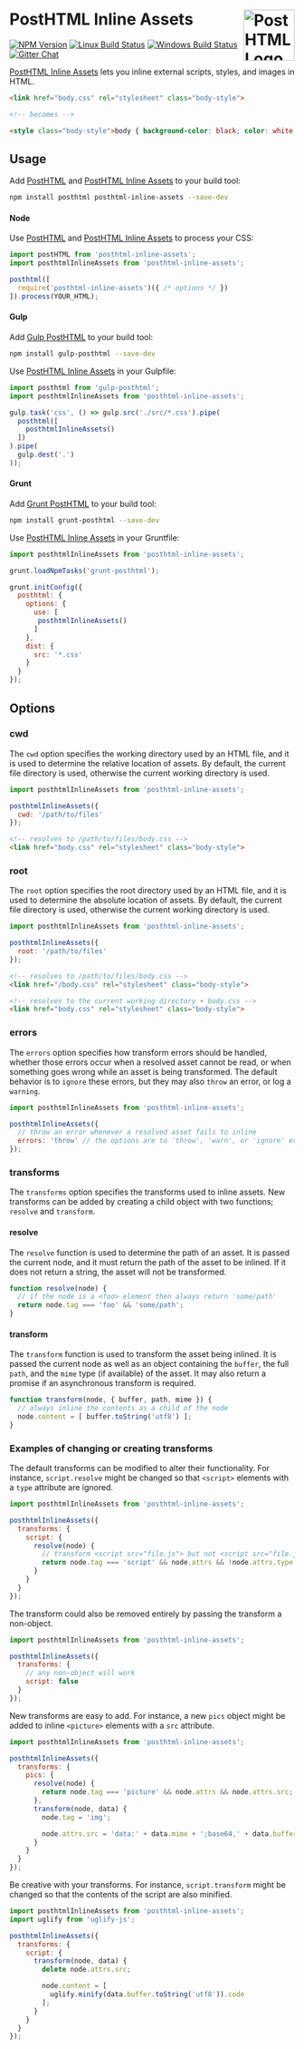 # PostHTML Inline Assets [<img src="https://posthtml.github.io/posthtml/logo.svg" alt="PostHTML Logo" width="90" height="90" align="right">][posthtml]

[![NPM Version][npm-img]][npm-url]
[![Linux Build Status][cli-img]][cli-url]
[![Windows Build Status][win-img]][win-url]
[![Gitter Chat][git-img]][git-url]

[PostHTML Inline Assets] lets you inline external scripts, styles, and images
in HTML.

```html
<link href="body.css" rel="stylesheet" class="body-style">

<!-- becomes -->

<style class="body-style">body { background-color: black; color: white; }</style>
```

## Usage

Add [PostHTML] and [PostHTML Inline Assets] to your build tool:

```bash
npm install posthtml posthtml-inline-assets --save-dev
```

#### Node

Use [PostHTML] and [PostHTML Inline Assets] to process your CSS:

```js
import postHTML from 'posthtml-inline-assets';
import posthtmlInlineAssets from 'posthtml-inline-assets';

posthtml([
  require('posthtml-inline-assets')({ /* options */ })
]).process(YOUR_HTML);
```

#### Gulp

Add [Gulp PostHTML] to your build tool:

```bash
npm install gulp-posthtml --save-dev
```

Use [PostHTML Inline Assets] in your Gulpfile:

```js
import posthtml from 'gulp-posthtml';
import posthtmlInlineAssets from 'posthtml-inline-assets';

gulp.task('css', () => gulp.src('./src/*.css').pipe(
  posthtml([
    posthtmlInlineAssets()
  ])
).pipe(
  gulp.dest('.')
));
```

#### Grunt

Add [Grunt PostHTML] to your build tool:

```bash
npm install grunt-posthtml --save-dev
```

Use [PostHTML Inline Assets] in your Gruntfile:

```js
import posthtmlInlineAssets from 'posthtml-inline-assets';

grunt.loadNpmTasks('grunt-posthtml');

grunt.initConfig({
  posthtml: {
    options: {
      use: [
       posthtmlInlineAssets()
      ]
    },
    dist: {
      src: '*.css'
    }
  }
});
```

## Options

### cwd

The `cwd` option specifies the working directory used by an HTML file, and it
is used to determine the relative location of assets. By default, the current
file directory is used, otherwise the current working directory is used.

```js
import posthtmlInlineAssets from 'posthtml-inline-assets';

posthtmlInlineAssets({
  cwd: '/path/to/files'
});
```

```html
<!-- resolves to /path/to/files/body.css -->
<link href="body.css" rel="stylesheet" class="body-style">
```

### root

The `root` option specifies the root directory used by an HTML file, and it
is used to determine the absolute location of assets. By default, the current
file directory is used, otherwise the current working directory is used.

```js
import posthtmlInlineAssets from 'posthtml-inline-assets';

posthtmlInlineAssets({
  root: '/path/to/files'
});
```

```html
<!-- resolves to /path/to/files/body.css -->
<link href="/body.css" rel="stylesheet" class="body-style">

<!-- resolves to the current working directory + body.css -->
<link href="body.css" rel="stylesheet" class="body-style">
```

### errors

The `errors` option specifies how transform errors should be handled,
whether those errors occur when a resolved asset cannot be read, or when
something goes wrong while an asset is being transformed. The default
behavior is to `ignore` these errors, but they may also `throw` an error,
or log a `warning`.

```js
import posthtmlInlineAssets from 'posthtml-inline-assets';

posthtmlInlineAssets({
  // throw an error whenever a resolved asset fails to inline
  errors: 'throw' // the options are to 'throw', 'warn', or 'ignore' errors
});
```

### transforms

The `transforms` option specifies the transforms used to inline assets. New
transforms can be added by creating a child object with two functions;
`resolve` and `transform`.

#### resolve

The `resolve` function is used to determine the path of an asset. It is passed
the current node, and it must return the path of the asset to be inlined. If it
does not return a string, the asset will not be transformed.

```js
function resolve(node) {
  // if the node is a <foo> element then always return 'some/path'
  return node.tag === 'foo' && 'some/path'; 
}
```

#### transform

The `transform` function is used to transform the asset being inlined. It is
passed the current node as well as an object containing the `buffer`, the full
`path`, and the `mime` type (if available) of the asset. It may also return a
promise if an asynchronous transform is required.

```js
function transform(node, { buffer, path, mime }) {
  // always inline the contents as a child of the node
  node.content = [ buffer.toString('utf8') ];
}
```

### Examples of changing or creating transforms

The default transforms can be modified to alter their functionality. For
instance, `script.resolve` might be changed so that `<script>` elements with a
`type` attribute are ignored.

```js
import posthtmlInlineAssets from 'posthtml-inline-assets';

posthtmlInlineAssets({
  transforms: {
    script: {
      resolve(node) {
        // transform <script src="file.js"> but not <script src="file.js" type>
        return node.tag === 'script' && node.attrs && !node.attrs.type && node.attrs.src;
      }
    }
  }
});
```

The transform could also be removed entirely by passing the transform a
non-object.

```js
import posthtmlInlineAssets from 'posthtml-inline-assets';

posthtmlInlineAssets({
  transforms: {
    // any non-object will work
    script: false
  }
});
```

New transforms are easy to add. For instance, a new `pics` object might be
added to inline `<picture>` elements with a `src` attribute.

```js
import posthtmlInlineAssets from 'posthtml-inline-assets';

posthtmlInlineAssets({
  transforms: {
    pics: {
      resolve(node) {
        return node.tag === 'picture' && node.attrs && node.attrs.src;
      },
      transform(node, data) {
        node.tag = 'img';

        node.attrs.src = 'data:' + data.mime + ';base64,' + data.buffer.toString('base64');
      }
    }
  }
});
```

Be creative with your transforms. For instance, `script.transform` might be
changed so that the contents of the script are also minified.

```js
import posthtmlInlineAssets from 'posthtml-inline-assets';
import uglify from 'uglify-js';

posthtmlInlineAssets({
  transforms: {
    script: {
      transform(node, data) {
        delete node.attrs.src;

        node.content = [
          uglify.minify(data.buffer.toString('utf8')).code
        ];
      }
    }
  }
});
```

[npm-url]: https://www.npmjs.com/package/posthtml-inline-assets
[npm-img]: https://img.shields.io/npm/v/posthtml-inline-assets.svg
[cli-url]: https://travis-ci.org/jonathantneal/posthtml-inline-assets
[cli-img]: https://img.shields.io/travis/jonathantneal/posthtml-inline-assets.svg
[win-url]: https://ci.appveyor.com/project/jonathantneal/posthtml-inline-assets
[win-img]: https://img.shields.io/appveyor/ci/jonathantneal/posthtml-inline-assets.svg
[git-url]: https://gitter.im/posthtml/posthtml
[git-img]: https://img.shields.io/badge/chat-gitter-blue.svg

[Gulp PostHTML]: https://github.com/posthtml/gulp-posthtml
[Grunt PostHTML]: https://github.com/TCotton/grunt-posthtml
[PostHTML Inline Assets]: https://github.com/jonathantneal/posthtml-inline-assets
[PostHTML]: https://github.com/posthtml/posthtml
